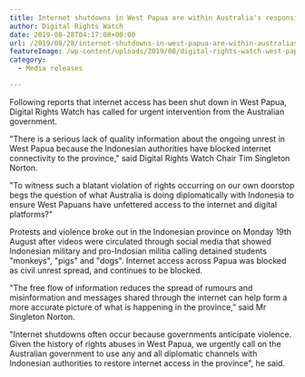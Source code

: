 ```yaml
---
title: Internet shutdowns in West Papua are within Australia's responsibility
author: Digital Rights Watch
date: 2019-08-28T04:17:08+00:00
url: /2019/08/28/internet-shutdowns-in-west-papua-are-within-australias-responsibility/
featureImage: /wp-content/uploads/2019/08/digital-rights-watch-west-papua-restore-internet.jpg
category:
  - Media releases

---
```

Following reports that internet access has been shut down in West Papua, Digital Rights Watch has called for urgent intervention from the Australian government.

"There is a serious lack of quality information about the ongoing unrest in West Papua because the Indonesian authorities have blocked internet connectivity to the province," said Digital Rights Watch Chair Tim Singleton Norton.

"To witness such a blatant violation of rights occurring on our own doorstop begs the question of what Australia is doing diplomatically with Indonesia to ensure West Papuans have unfettered access to the internet and digital platforms?"

Protests and violence broke out in the Indonesian province on Monday 19th August after videos were circulated through social media that showed Indonesian military and pro-Indosian militia calling detained students "monkeys", "pigs" and "dogs". Internet access across Papua was blocked as civil unrest spread, and continues to be blocked.

"The free flow of information reduces the spread of rumours and misinformation and messages shared through the internet can help form a more accurate picture of what is happening in the province,&#8221; said Mr Singleton Norton.

"Internet shutdowns often occur because governments anticipate violence. Given the history of rights abuses in West Papua, we urgently call on the Australian government to use any and all diplomatic channels with Indonesian authorities to restore internet access in the province", he said.
